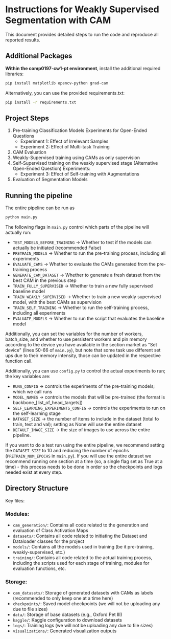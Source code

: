 # Instructions for Weakly Supervised Segmentation with CAM

This document provides detailed steps to run the code and reproduce all reported results.

## Additional Packages

**Within the comp0197-cw1-pt environment**, install the additional required libraries:

```bash
pip install matplotlib opencv-python grad-cam
```

Alternatively, you can use the provided requirements.txt:

```bash
pip install -r requirements.txt
```

## Project Steps

1. Pre-training Classification Models
   Experiments for Open-Ended Questions
    - Experiment 1: Effect of Irrelevant Samples
    - Experiment 2: Effect of Multi-task Training
2. CAM Evaluation
3. Weakly-Supervised training using CAMs as only supervision
4. Self-Supervised training on the weakly supervised stage (Alternative Open-Ended Question)
   Experiments:
    - Experiment 3: Effect of Self-training with Augmentations
5. Evaluation of Segmentation Models

## Running the pipeline

The entire pipeline can be run as

```bash
python main.py
```

The following flags in `main.py` control which parts of the pipeline will actually run:

-   `TEST_MODELS_BEFORE_TRAINING` -> Whether to test if the models can actually be initiated (recommended False)
-   `PRETRAIN_MODELS` -> Whether to run the pre-training process, including all experiments
-   `EVALUATE_CAMS` -> Whether to evaluate the CAMs generated from the pre-training process
-   `GENERATE_CAM_DATASET` -> Whether to generate a fresh dataset from the best CAM in the previous step
-   `TRAIN_FULLY_SUPERVISED` -> Whether to train a new fully supervised baseline model
-   `TRAIN_WEAKLY_SUPERVISED` -> Whether to train a new weakly supervised model, with the best CAMs as supervision
-   `TRAIN_SELF_TRAINING` -> Whether to run the self-training process, including all experiments
-   `EVALUATE_MODELS` -> Whether to run the script that evaluates the baseline model

Additionally, you can set the variables for the number of workers, batch_size, and whether to use persistent workers and pin memory according to the device you have available in the section market as "Set device" (lines 50-66 of `main.py`), but note that some task use different set ups due to their memory intensity, those can be updated in the respective function call.

Additionally, you can use `config.py` to control the actual experiments to run; the key variables are:

-   `RUNS_CONFIG` -> controls the experiments of the pre-training models; which we call runs
-   `MODEL_NAMES` -> controls the models that will be pre-trained (the format is backbone\_[list_of_head_targets])
-   `SELF_LEARNING_EXPERIMENTS_CONFIG` -> controls the experiments to run on the self-learning stage
-   `DATASET_SIZE` -> the number of items to include in the dataset (total fo train, test and val); setting as None will use the entire dataset
-   `DEFAULT_IMAGE_SIZE` -> the size of images to use across the entire pipeline.

If you want to do a test run using the entire pipeline, we recommend setting the `DATASET_SIZE` to 10 and reducing the number of epochs (`PRETRAIN_NUM_EPOCHS` in `main.py`). If you will use the entire dataset we recommend running one section at a time (so, a single flag set as True at a time) - this process needs to be done in order so the checkpoints and logs needed exist at every step.

## Directory Structure

Key files:

### Modules:

-   `cam_generation/`: Contains all code related to the generation and evaluation of Class Activation Maps
-   `datasets/`: Contains all code related to initiating the Dataset and Dataloader classes for the project
-   `models/`: Contains all the models used in training (be it pre-training, weakly-supervised, etc.)
-   `training/`: Contains all code related to the actual training process, including the scripts used for each stage of training, modules for evaluation functions, etc.

### Storage:

-   `cam_datasets/`: Storage of generated datasets with CAMs as labels (recommended to only keep one at a time here)
-   `checkpoints/`: Saved model checkpoints (we will not be uploading any due to file sizes)
-   `data/`: Storage of base datasets (e.g., Oxford Pet III)
-   `kaggle/`: Kaggle configuration to download datasets
-   `logs/`: Training logs (we will not be uploading any due to file sizes)
-   `visualizations/`: Generated visualization outputs
